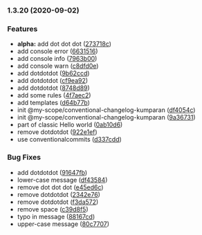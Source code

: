 ### 1.3.20 (2020-09-02)


### Features

* **alpha:** add dot dot dot ([273718c](https://github.com/rizalibnu/lerna-conventional-commits-example/commit/273718cd6960bd26c5ffaa8826773af22ac8e6c1))
* add console error ([6631516](https://github.com/rizalibnu/lerna-conventional-commits-example/commit/66315168ce61f1cfd18808c6eba6dffc7be7ed5d))
* add console info ([7963b00](https://github.com/rizalibnu/lerna-conventional-commits-example/commit/7963b00980a45d1968a570cca6d2e1559b8e73f5))
* add console warn ([c8dfd0e](https://github.com/rizalibnu/lerna-conventional-commits-example/commit/c8dfd0ef4c02d4595f156d0c531dc826cfb50374))
* add dotdotdot ([9b62ccd](https://github.com/rizalibnu/lerna-conventional-commits-example/commit/9b62ccda780c1b8797c8ef6e04746fe00ca9d0ac))
* add dotdotdot ([cf9ea92](https://github.com/rizalibnu/lerna-conventional-commits-example/commit/cf9ea9207481e9e2cdce8f75728d4210f49946d5))
* add dotdotdot ([8748d89](https://github.com/rizalibnu/lerna-conventional-commits-example/commit/8748d897fbba4b82fce888bd637c08d088c59753))
* add some rules ([4f7aec2](https://github.com/rizalibnu/lerna-conventional-commits-example/commit/4f7aec20fa4034d0b4875b384025ffce1747b15d))
* add templates ([d64b77b](https://github.com/rizalibnu/lerna-conventional-commits-example/commit/d64b77b3a122c5a1132d9bc7ca750514778dfe69))
* init @my-scope/conventional-changelog-kumparan ([df4054c](https://github.com/rizalibnu/lerna-conventional-commits-example/commit/df4054cb719ddb816debeacdab65051cfc502e08))
* init @my-scope/conventional-changelog-kumparan ([9a36731](https://github.com/rizalibnu/lerna-conventional-commits-example/commit/9a367314fca4efcdf98cb7046e4d6ba0d6b31036))
* part of classic Hello world ([0ab10d6](https://github.com/rizalibnu/lerna-conventional-commits-example/commit/0ab10d6071b4a4218458513606a4fa851dec3556))
* remove dotdotdot ([922e1ef](https://github.com/rizalibnu/lerna-conventional-commits-example/commit/922e1ef75287766754af23fc2a951ec83d72f7d4))
* use conventionalcommits ([d337cdd](https://github.com/rizalibnu/lerna-conventional-commits-example/commit/d337cdd179c0d397a9e00e941c7df5120b3cce19))


### Bug Fixes

* add dotdotdot ([91647fb](https://github.com/rizalibnu/lerna-conventional-commits-example/commit/91647fb857f27c0e5365e32f10286ded309d60eb))
* lower-case message ([df43584](https://github.com/rizalibnu/lerna-conventional-commits-example/commit/df435844e3c7f958f8bdc8215dd2226f8ef8e350))
* remove dot dot dot ([e45ed6c](https://github.com/rizalibnu/lerna-conventional-commits-example/commit/e45ed6c5d39ffa519a6f94cae5be4e2aaa32b9d0))
* remove dotdotdot ([2342e76](https://github.com/rizalibnu/lerna-conventional-commits-example/commit/2342e766e104e9822387476a7e91b588f9cf500e))
* remove dotdotdot ([f3da572](https://github.com/rizalibnu/lerna-conventional-commits-example/commit/f3da572a05a7b7ade3592da590c9a8b7fcfc0e2b))
* remove space ([c39d8f5](https://github.com/rizalibnu/lerna-conventional-commits-example/commit/c39d8f5e5dba084c78e7cb8278524a19a13f391e))
* typo in message ([88167cd](https://github.com/rizalibnu/lerna-conventional-commits-example/commit/88167cd3985b96a2ca4ae852c356d4ff5a5007d6))
* upper-case message ([80c7707](https://github.com/rizalibnu/lerna-conventional-commits-example/commit/80c770774da1a8a2515b9feec9390627fbe8c4b8))

